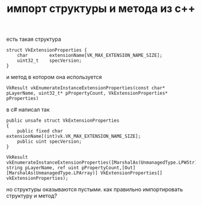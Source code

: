 ﻿---
title: "импорт структуры и метода из c++"
se.owner.user_id: 233661
se.owner.display_name: "morp morpovich"
se.owner.link: "https://ru.stackoverflow.com/users/233661/morp-morpovich"
se.link: "https://ru.stackoverflow.com/questions/874496/%d0%b8%d0%bc%d0%bf%d0%be%d1%80%d1%82-%d1%81%d1%82%d1%80%d1%83%d0%ba%d1%82%d1%83%d1%80%d1%8b-%d0%b8-%d0%bc%d0%b5%d1%82%d0%be%d0%b4%d0%b0-%d0%b8%d0%b7-c"
se.question_id: 874496
se.post_type: question
se.score: 1
---
<p>есть такая структура </p>

<pre><code>struct VkExtensionProperties {
    char        extensionName[VK_MAX_EXTENSION_NAME_SIZE];
    uint32_t    specVersion;
}
</code></pre>

<p>и метод в котором она используется </p>

<p><code>VkResult vkEnumerateInstanceExtensionProperties(const char* pLayerName, uint32_t* pPropertyCount, VkExtensionProperties* pProperties)</code></p>

<p>в c# написал так </p>

<pre><code>public unsafe struct VkExtensionProperties
{
    public fixed char extensionName[(int)vk.VK_MAX_EXTENSION_NAME_SIZE];
    public uint specVersion;
}

VkResult vkEnumerateInstanceExtensionProperties([MarshalAs(UnmanagedType.LPWStr)] string pLayerName, ref uint pPropertyCount,[Out] [MarshalAs(UnmanagedType.LPArray)] VkExtensionProperties[] vkExtensionProperties);
</code></pre>

<p>но структуры оказываются пустыми. как правильно импортировать структуру и метод?</p>
